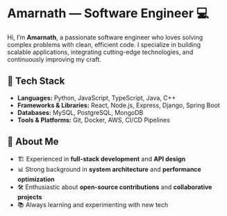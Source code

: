 # Amarnath — Software Engineer 💻

Hi, I’m **Amarnath**, a passionate software engineer who loves solving complex problems with clean, efficient code. I specialize in building scalable applications, integrating cutting-edge technologies, and continuously improving my craft.

## 🔧 Tech Stack
- **Languages:** Python, JavaScript, TypeScript, Java, C++
- **Frameworks & Libraries:** React, Node.js, Express, Django, Spring Boot
- **Databases:** MySQL, PostgreSQL, MongoDB
- **Tools & Platforms:** Git, Docker, AWS, CI/CD Pipelines

## 🚀 About Me
- 🏗 Experienced in **full-stack development** and **API design**
- 📊 Strong background in **system architecture** and **performance optimization**
- 🛠 Enthusiastic about **open-source contributions** and **collaborative projects**
- 📚 Always learning and experimenting with new tech
